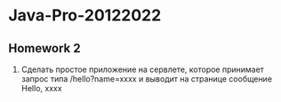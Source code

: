 # Java-Pro-20122022

## Homework 2

1) Сделать простое приложение на сервлете, которое принимает запрос типа /hello?name=xxxx
  и выводит на странице сообщение Hello, xxxx
